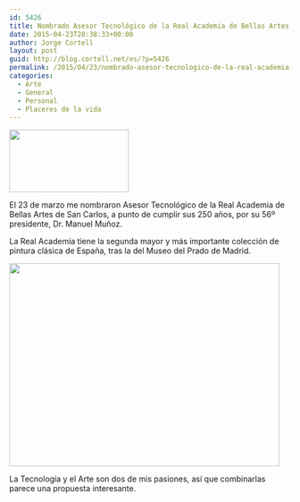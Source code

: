```yaml
---
id: 5426
title: Nombrado Asesor Tecnológico de la Real Academia de Bellas Artes de San Carlos
date: 2015-04-23T20:38:33+00:00
author: Jorge Cortell
layout: post
guid: http://blog.cortell.net/es/?p=5426
permalink: /2015/04/23/nombrado-asesor-tecnologico-de-la-real-academia-de-bellas-artes-de-san-carlos/
categories:
  - Arte
  - General
  - Personal
  - Placeres de la vida
---
```

<img class="aligncenter" src="http://www.injuve.es/sites/default/files/imagecache/galeria_primera/2015/06/convocatorias/realacademiasancarlos.png" alt="" width="214" height="112" />

El 23 de marzo me nombraron Asesor Tecnológico de la Real Academia de Bellas Artes de San Carlos, a punto de cumplir sus 250 años, por su 56º presidente, Dr. Manuel Muñoz.

La Real Academia tiene la segunda mayor y más importante colección de pintura clásica de España, tras la del Museo del Prado de Madrid.

<img class="aligncenter" src="https://upload.wikimedia.org/wikipedia/commons/4/42/Museu_belles_arts_val%C3%A8ncia2.jpg" alt="" width="484" height="363" />

La Tecnología y el Arte son dos de mis pasiones, así que combinarlas parece una propuesta interesante.